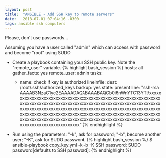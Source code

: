 ```yaml
---
layout: post
title:  "ANSIBLE - Add SSH key to remote servers"
date:   2018-07-01 07:04:16 -0300
tags: ansible ssh computers
---
```

Please, don't use passwords...

Assuming you have a user called "admin" which can access with password and become "root" using SUDO

* Create a playbook containing your SSH public key. Note the "remote_user" variable.
{% highlight bash_session %}
hosts: all
  gather_facts: yes
  remote_user: admin
  tasks:
  - name: check if key is authorized
    lineinfile:
      dest: /root/.ssh/authorized_keys
      backup: yes
      state: present
      line: "ssh-rsa AAAAB3NzaC1yc2EAAAADAQABAAABAQCb0i6nWnYTC13YTi/xxxxxxxxxxxxxxxxxxxxxxxxxxxxxxxxxxxxxxxxxxxxxxxxxxxxxxxxxxxxxxxxxxxxxxxxxxxxxxxxxxxxxxxxxxxxxxxxxxxxxxxxxxxxxxxxxxxxxxxxxxxxxxxxxxxxxxxxxxxxxxxxxxxxxxxxxxxxxxxxxxxxxxxxxxxxxxxxxxxxxxxxxxxxxxxxxxxxxxxxxxxxxxxxxxxxxxxxxxxxxxxxxxxxxxxxxxxxxxxxxxxxxxxxxxxxxxxxxxxxxxxxxxxxxxxxxxxxxxxxxxxxxxxxxxxxxxxxxxxxxxxxxxxxxxxxxxxxxxxxxxxxx"
{% endhighlight %}

* Run using the parameters: "-k", ask for password; "-b", become another user; "-K", ask for SUDO password.
{% highlight bash_session %}
$ ansible-playbook copy_key.yml -k -b -K
SSH password: 
SUDO password[defaults to SSH password]: 
{% endhighlight %}
